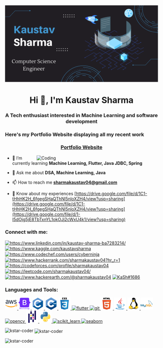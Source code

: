 ![logo](https://github.com/KStar-coder/KStar-coder/blob/main/Github%20banner.png)
<h1 align="center">Hi 👋, I'm Kaustav Sharma</h1>
<h3 align="center">A Tech enthusiast interested in Machine Learning and software development</h3>
<h3>Here's my Portfolio Website displaying all my recent work </h3> <a href="https://kaustav-sharma.vercel.app/"><h3 align="center">Portfolio Website</h3></a>


<img align = "right" alt = "Coding" width = "400" src = "https://user-images.githubusercontent.com/55389276/140866485-8fb1c876-9a8f-4d6a-98dc-08c4981eaf70.gif">

- 🌱 I’m currently learning **Machine Learning, Flutter, Java JDBC, Spring**

- 💬 Ask me about **DSA, Machine Learning, Java**

- 📫 How to reach me **sharmakaustav04@gmail.com**

- 📄 Know about my experiences [https://drive.google.com/file/d/1C1-tHhHK2H_6fgegSHaQThNl5nloXZH4/view?usp=sharing](https://drive.google.com/file/d/1C1-tHhHK2H_6fgegSHaQThNl5nloXZH4/view?usp=sharing](https://drive.google.com/file/d/1-I5dOjg5jE8TbTxnYL1okOJj2cWxU4k1/view?usp=sharing)

<h3 align="left">Connect with me:</h3>
<p align="left">
<a href="https://linkedin.com/in/https://www.linkedin.com/in/kaustav-sharma-ba7283214/" target="blank"><img align="center" src="https://raw.githubusercontent.com/rahuldkjain/github-profile-readme-generator/master/src/images/icons/Social/linked-in-alt.svg" alt="https://www.linkedin.com/in/kaustav-sharma-ba7283214/" height="30" width="40" /></a>
<a href="https://kaggle.com/https://www.kaggle.com/kaustavsharma" target="blank"><img align="center" src="https://raw.githubusercontent.com/rahuldkjain/github-profile-readme-generator/master/src/images/icons/Social/kaggle.svg" alt="https://www.kaggle.com/kaustavsharma" height="30" width="40" /></a>
<a href="https://www.codechef.com/users/https://www.codechef.com/users/cyberninja" target="blank"><img align="center" src="https://cdn.jsdelivr.net/npm/simple-icons@3.1.0/icons/codechef.svg" alt="https://www.codechef.com/users/cyberninja" height="30" width="40" /></a>
<a href="https://www.hackerrank.com/https://www.hackerrank.com/sharmakaustav04?hr_r=1" target="blank"><img align="center" src="https://raw.githubusercontent.com/rahuldkjain/github-profile-readme-generator/master/src/images/icons/Social/hackerrank.svg" alt="https://www.hackerrank.com/sharmakaustav04?hr_r=1" height="30" width="40" /></a>
<a href="https://codeforces.com/profile/https://codeforces.com/profile/sharmakaustav04" target="blank"><img align="center" src="https://raw.githubusercontent.com/rahuldkjain/github-profile-readme-generator/master/src/images/icons/Social/codeforces.svg" alt="https://codeforces.com/profile/sharmakaustav04" height="30" width="40" /></a>
<a href="https://www.leetcode.com/https://leetcode.com/sharmakaustav04/" target="blank"><img align="center" src="https://raw.githubusercontent.com/rahuldkjain/github-profile-readme-generator/master/src/images/icons/Social/leet-code.svg" alt="https://leetcode.com/sharmakaustav04/" height="30" width="40" /></a>
<a href="https://www.hackerearth.com/https://www.hackerearth.com/@sharmakaustav04" target="blank"><img align="center" src="https://raw.githubusercontent.com/rahuldkjain/github-profile-readme-generator/master/src/images/icons/Social/hackerearth.svg" alt="https://www.hackerearth.com/@sharmakaustav04" height="30" width="40" /></a>
<a href="https://discord.gg/KaSh#1686" target="blank"><img align="center" src="https://raw.githubusercontent.com/rahuldkjain/github-profile-readme-generator/master/src/images/icons/Social/discord.svg" alt="KaSh#1686" height="30" width="40" /></a>
</p>

<h3 align="left">Languages and Tools:</h3>
<p align="left"> <a href="https://aws.amazon.com" target="_blank" rel="noreferrer"> <img src="https://raw.githubusercontent.com/devicons/devicon/master/icons/amazonwebservices/amazonwebservices-original-wordmark.svg" alt="aws" width="40" height="40"/> </a> <a href="https://getbootstrap.com" target="_blank" rel="noreferrer"> <img src="https://raw.githubusercontent.com/devicons/devicon/master/icons/bootstrap/bootstrap-plain-wordmark.svg" alt="bootstrap" width="40" height="40"/> </a> <a href="https://www.cprogramming.com/" target="_blank" rel="noreferrer"> <img src="https://raw.githubusercontent.com/devicons/devicon/master/icons/c/c-original.svg" alt="c" width="40" height="40"/> </a> <a href="https://www.w3schools.com/cpp/" target="_blank" rel="noreferrer"> <img src="https://raw.githubusercontent.com/devicons/devicon/master/icons/cplusplus/cplusplus-original.svg" alt="cplusplus" width="40" height="40"/> </a> <a href="https://www.w3schools.com/css/" target="_blank" rel="noreferrer"> <img src="https://raw.githubusercontent.com/devicons/devicon/master/icons/css3/css3-original-wordmark.svg" alt="css3" width="40" height="40"/> </a> <a href="https://flutter.dev" target="_blank" rel="noreferrer"> <img src="https://www.vectorlogo.zone/logos/flutterio/flutterio-icon.svg" alt="flutter" width="40" height="40"/> </a> <a href="https://git-scm.com/" target="_blank" rel="noreferrer"> <img src="https://www.vectorlogo.zone/logos/git-scm/git-scm-icon.svg" alt="git" width="40" height="40"/> </a> <a href="https://www.w3.org/html/" target="_blank" rel="noreferrer"> <img src="https://raw.githubusercontent.com/devicons/devicon/master/icons/html5/html5-original-wordmark.svg" alt="html5" width="40" height="40"/> </a> <a href="https://www.java.com" target="_blank" rel="noreferrer"> <img src="https://raw.githubusercontent.com/devicons/devicon/master/icons/java/java-original.svg" alt="java" width="40" height="40"/> </a> <a href="https://www.linux.org/" target="_blank" rel="noreferrer"> <img src="https://raw.githubusercontent.com/devicons/devicon/master/icons/linux/linux-original.svg" alt="linux" width="40" height="40"/> </a> <a href="https://www.mysql.com/" target="_blank" rel="noreferrer"> <img src="https://raw.githubusercontent.com/devicons/devicon/master/icons/mysql/mysql-original-wordmark.svg" alt="mysql" width="40" height="40"/> </a> <a href="https://opencv.org/" target="_blank" rel="noreferrer"> <img src="https://www.vectorlogo.zone/logos/opencv/opencv-icon.svg" alt="opencv" width="40" height="40"/> </a> <a href="https://pandas.pydata.org/" target="_blank" rel="noreferrer"> <img src="https://raw.githubusercontent.com/devicons/devicon/2ae2a900d2f041da66e950e4d48052658d850630/icons/pandas/pandas-original.svg" alt="pandas" width="40" height="40"/> </a> <a href="https://www.python.org" target="_blank" rel="noreferrer"> <img src="https://raw.githubusercontent.com/devicons/devicon/master/icons/python/python-original.svg" alt="python" width="40" height="40"/> </a> <a href="https://scikit-learn.org/" target="_blank" rel="noreferrer"> <img src="https://upload.wikimedia.org/wikipedia/commons/0/05/Scikit_learn_logo_small.svg" alt="scikit_learn" width="40" height="40"/> </a> <a href="https://seaborn.pydata.org/" target="_blank" rel="noreferrer"> <img src="https://seaborn.pydata.org/_images/logo-mark-lightbg.svg" alt="seaborn" width="40" height="40"/> </a> </p>

<p><img align="left" src="https://github-readme-stats.vercel.app/api/top-langs?username=kstar-coder&show_icons=true&locale=en&layout=compact" alt="kstar-coder" /></p>

<p>&nbsp;<img align="center" src="https://github-readme-stats.vercel.app/api?username=kstar-coder&show_icons=true&locale=en" alt="kstar-coder" /></p>

<p><img align="center" src="https://github-readme-streak-stats.herokuapp.com/?user=kstar-coder&" alt="kstar-coder" /></p>
